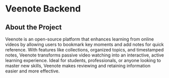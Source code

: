 # Veenote Backend

## About the Project

Veenote is an open-source platform that enhances learning from online videos by allowing users to bookmark key moments and add notes for
quick reference. With features like collections, organized topics, and timestamped notes, Veenote transforms passive video watching into an
interactive, active learning experience. Ideal for students, professionals, or anyone looking to master new skills, Veenote makes reviewing
and retaining information easier and more effective.
